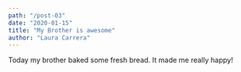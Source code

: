 ```yaml
---
path: "/post-03"
date: "2020-01-15"
title: "My Brother is awesome"
author: "Laura Carrera"
---
```


Today my brother baked some fresh bread. It made me really happy!